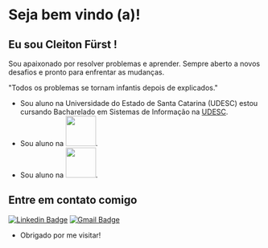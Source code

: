 #  Seja bem vindo (a)!



##  Eu sou Cleiton Fürst  !

Sou apaixonado por resolver problemas e aprender. Sempre aberto a novos desafios e pronto para enfrentar as mudanças.

  "Todos os problemas se tornam infantis depois de explicados."

- Sou aluno na Universidade do Estado de Santa Catarina (UDESC) estou cursando Bacharelado em Sistemas de Informação na [UDESC](https://www.udesc.br/ceplan).
- Sou aluno na  [<img width="60" src = "https://blueedtech.com.br/wp-content/themes/blue/dist/images/logo-blue-croped.gif">](https://blueedtech.com.br/).
- Sou aluno na  [<img width="60" src = "<Danki Code>">](https://cursos.dankicode.com/).

## Entre em contato comigo 

[![Linkedin Badge](https://img.shields.io/badge/-LinkedIn-blue?style=flat-square&logo=Linkedin&logoColor=white&link=link_do_seu_perfil_no_linkedin)](https://www.linkedin.com/in/cleiton-f%C3%BCrst-b2b799150/)
[![Gmail Badge](<Danki Code>)](mailto:furstcleiton@gmail.com)

- Obrigado por me visitar!
